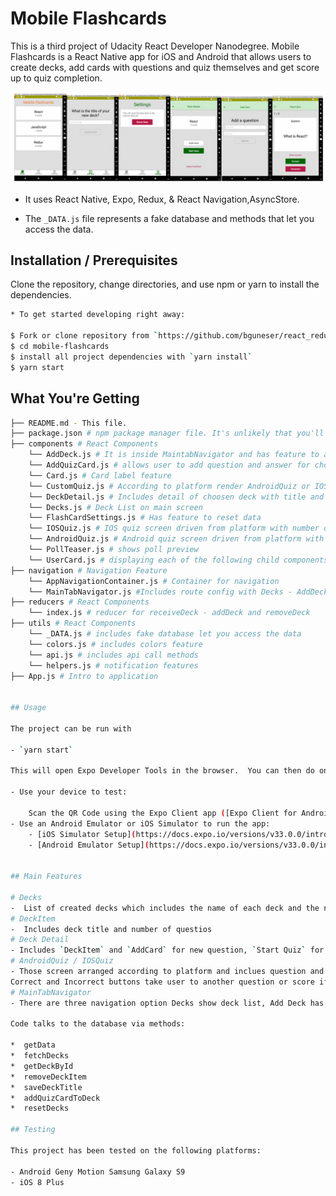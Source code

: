 # Mobile Flashcards
This is a third project of Udacity React Developer Nanodegree.
Mobile Flashcards is a React Native app for iOS and Android that allows users to create decks, add cards with questions  and quiz themselves and get score up to quiz completion.

![app](assets/flashcards.png)

* It uses React Native, Expo, Redux, & React Navigation,AsyncStore.

* The `_DATA.js` file represents a fake database and methods that let you access the data.

## Installation / Prerequisites

Clone the repository, change directories, and use npm or yarn to install the dependencies.

```bash
* To get started developing right away:

$ Fork or clone repository from `https://github.com/bguneser/react_redux_would_you_rather_project.git`
$ cd mobile-flashcards
$ install all project dependencies with `yarn install`
$ yarn start
```

## What You're Getting
```bash
├── README.md - This file.
├── package.json # npm package manager file. It's unlikely that you'll need to modify this.
├── components # React Components
    └── AddDeck.js # It is inside MaintabNavigator and has feature to add new deck to deck list with deck name
    └── AddQuizCard.js # allows user to add question and answer for choosen deck
    └── Card.js # Card label feature
    └── CustomQuiz.js # According to platform render AndroidQuiz or IOSQuiz
    └── DeckDetail.js # Includes detail of choosen deck with title and number of card feature as well as Add Card and Start Quiz
    └── Decks.js # Deck List on main screen
    └── FlashCardSettings.js # Has feature to reset data
    └── IOSQuiz.js # IOS quiz screen driven from platform with number of question and Correct/Incorrect button
    └── AndroidQuiz.js # Android quiz screen driven from platform with number of question and Correct/Incorrect button
    └── PollTeaser.js # shows poll preview 
    └── UserCard.js # displaying each of the following child components based on the context
├── navigation # Navigation Feature
    └── AppNavigationContainer.js # Container for navigation
    └── MainTabNavigator.js #Includes route config with Decks - AddDeck - FlashCardSettings 
├── reducers # React Components
    └── index.js # reducer for receiveDeck - addDeck and removeDeck
├── utils # React Components 
    └── _DATA.js # includes fake database let you access the data
    └── colors.js # includes colors feature
    └── api.js # includes api call methods 
    └── helpers.js # notification features
├── App.js # Intro to application
    

## Usage

The project can be run with 

- `yarn start`

This will open Expo Developer Tools in the browser.  You can then do one of the following.

- Use your device to test:

    Scan the QR Code using the Expo Client app ([Expo Client for Android & iOS](https://expo.io/tools#client))  from an Android or iOS device.
- Use an Android Emulator or iOS Simulator to run the app:
    - [iOS Simulator Setup](https://docs.expo.io/versions/v33.0.0/introduction/installation/#ios-simulator)
    - [Android Emulator Setup](https://docs.expo.io/versions/v33.0.0/introduction/installation/#android-emulator)


## Main Features

# Decks
-  List of created decks which includes the name of each deck and the number of cards. 
# DeckItem
-  Includes deck title and number of questios
# Deck Detail
- Includes `DeckItem` and `AddCard` for new question, `Start Quiz` for kick off quiz and `Delete Deck Item` to delete deck from decklist
# AndroidQuiz / IOSQuiz
- Those screen arranged according to platform and inclues question and text button to show answer and option for Correct and Incorrect intention for user.
Correct and Incorrect buttons take user to another question or score if no question remianed
# MainTabNavigator
- There are three navigation option Decks show deck list, Add Deck has functionality to add deck lastly settings to reset data to original content

Code talks to the database via methods:

*  getData
*  fetchDecks
*  getDeckById
*  removeDeckItem
*  saveDeckTitle
*  addQuizCardToDeck
*  resetDecks

## Testing

This project has been tested on the following platforms:

- Android Geny Motion Samsung Galaxy S9
- iOS 8 Plus

